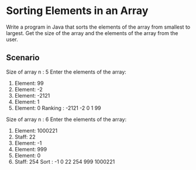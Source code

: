 # Sorting Elements in an Array


Write a program in Java that sorts the elements of the array from smallest to largest. Get the size of the array and the elements of the array from the user.



## Scenario


Size of array n : 5
Enter the elements of the array:
1. Element: 99
2. Element: -2
3. Element: -2121
4. Element: 1
5. Element: 0
Ranking : -2121 -2 0 1 99


Size of array n : 6
Enter the elements of the array:
1. Element: 1000221
2. Staff: 22
3. Element: -1
4. Element: 999
5. Element: 0
6. Staff: 254
Sort : -1 0 22 254 999 1000221